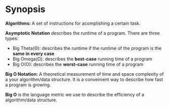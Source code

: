 <h1>Synopsis</h1>
</hr>

<p><strong>Algorithms: </strong>A set of instructions for acomplishing a certain task.</p>

<p><strong>Asymptotic Notation</strong> describes the runtime of a program. There are three types: </p>
<ul>
    <li>Big Theta(Θ): describes the runtime if the runtime of the program is the <strong>same in every case</strong></li>
    <li>Big Omega(Ω): describes the <strong>best-case</strong> running time of a program</li>
    <li>Big O(O): describes the <strong>worst-case</strong> running time of a program</li>
</ul>

<p><strong>Big O Notation:</strong> A theoretical measurement of time and space complexity of a your algorithm/data structure. It is a 
conveinient way to describe how fast a program is growing. </p>

<p><strong>Big O</strong> is the language metric we use to describe the efficiency of a algorithm/data structure.</p>

